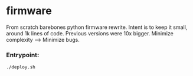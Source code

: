 # firmware

From scratch barebones python firmware rewrite. Intent is to keep it small, around 1k lines of code. Previous versions were 10x bigger. Minimize complexity --> Minimize bugs.


### Entrypoint:
```
./deploy.sh
```
